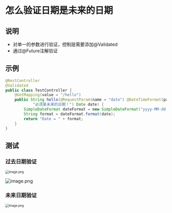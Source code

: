 # 怎么验证日期是未来的日期





## 说明

- 对单一的参数进行验证，控制层需要添加@Validated
- 通过@Future注解验证



## 示例

```java
@RestController
@Validated
public class TestController {
    @GetMapping(value = "/hello")
    public String hello(@RequestParam(name = "date") @DateTimeFormat(pattern = "yyyy-MM-dd HH:mm:ss") @Future(message =
            "必须是未来的日期！") Date date) {
        SimpleDateFormat dateFormat = new SimpleDateFormat("yyyy-MM-dd HH:mm:ss");
        String format = dateFormat.format(date);
        return "Date = " + format;
    }
}
```



## 测试

### 过去日期验证

<img src="http://81.71.143.136/figurebed/figurebedcontroller/picture/654c9761-01ca-40f5-9f96-5972eb98e24a715" alt="image.png" style="zoom:67%;" />



![image.png](http://81.71.143.136/figurebed/figurebedcontroller/picture/eab59d2d-62dd-44f3-b766-6d2df39994c4716)



### 未来日期验证

<img src="http://81.71.143.136/figurebed/figurebedcontroller/picture/faae838e-a863-4fb5-951d-a7b2fef15946717" alt="image.png" style="zoom:67%;" />



